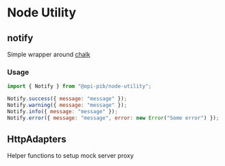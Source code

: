 # Node Utility

## notify

Simple wrapper around [chalk](https://www.npmjs.com/package/chalk)

### Usage

```javascript
import { Notify } from "@opi-pib/node-utility";

Notify.success({ message: "message" });
Notify.warning({ message: "message" });
Notify.info({ message: "message" });
Notify.error({ message: "message", error: new Error("Some error") });
```

## HttpAdapters

Helper functions to setup mock server proxy
